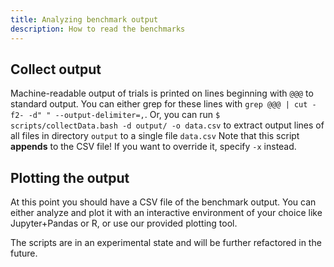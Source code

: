 ```yaml
---
title: Analyzing benchmark output
description: How to read the benchmarks
---
```


## Collect output

Machine-readable output of trials is printed on lines beginning with `@@@` to standard output.
You can either grep for these lines with `grep @@@ | cut -f2- -d" " --output-delimiter=,`.
Or, you can run `$ scripts/collectData.bash -d output/ -o data.csv` to extract output lines of all files in directory `output` to a single file `data.csv`
Note that this script **appends** to the CSV file! If you want to override it, specify `-x` instead.

## Plotting the output

At this point you should have a CSV file of the benchmark output.
You can either analyze and plot it with an interactive environment of your choice like Jupyter+Pandas or R, or use our provided plotting tool.

The scripts are in an experimental state and will be further refactored in the future.
